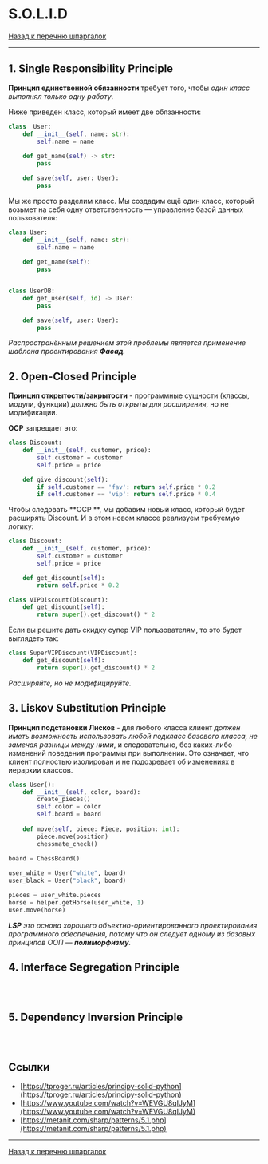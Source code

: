 # S.O.L.I.D

[Назад к перечню шпаргалок][back]

---

## 1. Single Responsibility Principle

**Принцип единственной обязанности** требует того, чтобы _один класс выполнял только одну работу_.

Ниже приведен класс, который имеет две обязанности:

```python
class  User:
    def __init__(self, name: str):
        self.name = name
    
    def get_name(self) -> str:
        pass

    def save(self, user: User):
        pass
```

Мы же просто разделим класс. Мы создадим ещё один класс, который возьмет на себя одну ответственность — управление базой данных пользователя:

```python
class User:
    def __init__(self, name: str):
        self.name = name
    
    def get_name(self):
        pass


class UserDB:
    def get_user(self, id) -> User:
        pass

    def save(self, user: User):
        pass
```

_Распространённым решением этой проблемы является применение шаблона проектирования **Фасад**._

## 2. Open-Closed Principle

**Принцип открытости/закрытости** - программные сущности (классы, модули, функции) _должно быть открыты для
расширения_, но не модификации.

**OCP** запрещает это:

```python
class Discount:
    def __init__(self, customer, price):
        self.customer = customer
        self.price = price

    def give_discount(self):
        if self.customer == 'fav': return self.price * 0.2
        if self.customer == 'vip': return self.price * 0.4
```

Чтобы следовать **OCP
**, мы добавим новый класс, который будет расширять Discount. И в этом новом классе реализуем требуемую логику:

```python
class Discount:
    def __init__(self, customer, price):
        self.customer = customer
        self.price = price

    def get_discount(self):
        return self.price * 0.2

class VIPDiscount(Discount):
    def get_discount(self):
        return super().get_discount() * 2
```

Если вы решите дать скидку супер VIP пользователям, то это будет выглядеть так:

```python
class SuperVIPDiscount(VIPDiscount):
    def get_discount(self):
        return super().get_discount() * 2
```

_Расширяйте, но не модифицируйте._

## 3. Liskov Substitution Principle

**Принцип подстановки Лисков** - для любого класса клиент _должен иметь возможность использовать любой подкласс базового
класса, не замечая разницы между
ними_, и следовательно, без каких-либо изменений поведения программы при выполнении. Это означает, что клиент полностью изолирован и не подозревает об изменениях в иерархии классов.

```python
class User():
    def __init__(self, color, board):
        create_pieces()
        self.color = color
        self.board = board
  
    def move(self, piece: Piece, position: int):
        piece.move(position)
        chessmate_check()
    
board = ChessBoard()

user_white = User("white", board)
user_black = User("black", board)

pieces = user_white.pieces
horse = helper.getHorse(user_white, 1)
user.move(horse)
```

_**LSP** это основа хорошего объектно-ориентированного проектирования программного обеспечения, потому что он следует
одному из базовых принципов ООП — **полиморфизму**._

## 4. Interface Segregation Principle

```python

```

```python

```

```python

```

## 5. Dependency Inversion Principle

```python

```

```python

```

```python

```

## Ссылки

- [https://tproger.ru/articles/principy-solid-python](https://tproger.ru/articles/principy-solid-python)
- [https://www.youtube.com/watch?v=WEVGU8qIJyM](https://www.youtube.com/watch?v=WEVGU8qIJyM)
- [https://metanit.com/sharp/patterns/5.1.php](https://metanit.com/sharp/patterns/5.1.php)

---

[Назад к перечню шпаргалок][back]

[back]: <> "Назад к перечню шпаргалок"